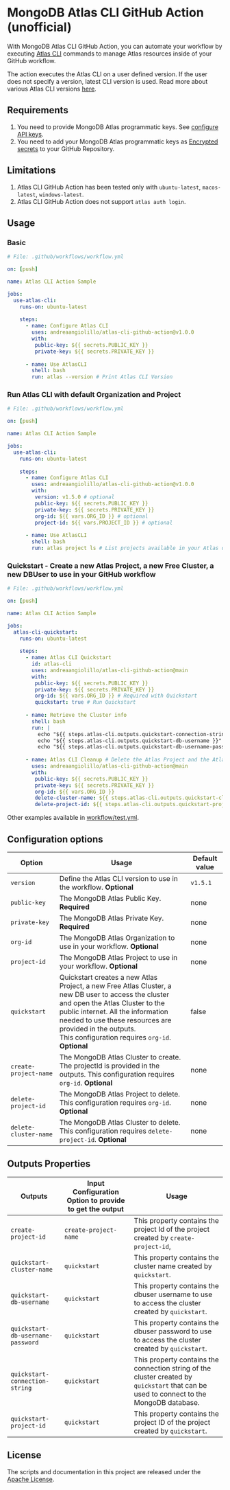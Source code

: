 # MongoDB Atlas CLI GitHub Action (unofficial)

With MongoDB Atlas CLI GitHub Action, you can automate your workflow by executing [Atlas CLI](https://www.mongodb.com/docs/atlas/cli/stable/) commands to manage Atlas resources inside of your GitHub workflow.

The action executes the Atlas CLI on a user defined version. If the user does not specify a version, latest CLI version is used. Read more about various Atlas CLI versions [here](https://www.mongodb.com/docs/atlas/cli/stable/atlas-cli-changelog/).

## Requirements
1. You need to provide MongoDB Atlas programmatic keys. See [configure API keys](https://www.mongodb.com/docs/atlas/configure-api-access/#std-label-atlas-admin-api-access).
2. You need to add your MongoDB Atlas programmatic keys as [Encrypted secrets](https://docs.github.com/en/actions/security-guides/encrypted-secrets) to your GitHub Repository.

## Limitations
1. Atlas CLI GitHub Action has been tested only with `ubuntu-latest`, `macos-latest`, `windows-latest`.
2. Atlas CLI GitHub Action does not support `atlas auth login`.


## Usage

### Basic
```yaml
# File: .github/workflows/workflow.yml

on: [push]

name: Atlas CLI Action Sample

jobs:
  use-atlas-cli:
    runs-on: ubuntu-latest
    
    steps:
      - name: Configure Atlas CLI
        uses: andreaangiolillo/atlas-cli-github-action@v1.0.0
        with:
         public-key: ${{ secrets.PUBLIC_KEY }}
         private-key: ${{ secrets.PRIVATE_KEY }}
         
      - name: Use AtlasCLI
        shell: bash
        run: atlas --version # Print Atlas CLI Version

```
### Run Atlas CLI with default Organization and Project
```yaml
# File: .github/workflows/workflow.yml

on: [push]

name: Atlas CLI Action Sample

jobs:
  use-atlas-cli:
    runs-on: ubuntu-latest
    
    steps:
      - name: Configure Atlas CLI
        uses: andreaangiolillo/atlas-cli-github-action@v1.0.0
        with:
         version: v1.5.0 # optional
         public-key: ${{ secrets.PUBLIC_KEY }}
         private-key: ${{ secrets.PRIVATE_KEY }}
         org-id: ${{ vars.ORG_ID }} # optional
         project-id: ${{ vars.PROJECT_ID }} # optional
         
      - name: Use AtlasCLI
        shell: bash
        run: atlas project ls # List projects available in your Atlas organization

```

### Quickstart - Create a new Atlas Project, a new Free Cluster, a new DBUser to use in your GitHub workflow

```yaml
# File: .github/workflows/workflow.yml

on: [push]

name: Atlas CLI Action Sample

jobs:
  atlas-cli-quickstart:
    runs-on: ubuntu-latest
    
    steps:
      - name: Atlas CLI Quickstart
        id: atlas-cli
        uses: andreaangiolillo/atlas-cli-github-action@main
        with:
         public-key: ${{ secrets.PUBLIC_KEY }}
         private-key: ${{ secrets.PRIVATE_KEY }}
         org-id: ${{ vars.ORG_ID }} # Required with Quickstart
         quickstart: true # Run Quickstart
      
      - name: Retrieve the Cluster info
        shell: bash
        run: |
          echo "${{ steps.atlas-cli.outputs.quickstart-connection-string }}" # Retrieve the connection string of the Atlas Cluster
          echo "${{ steps.atlas-cli.outputs.quickstart-db-username }}" # Retrieve the DBuser to access the Atlas Cluster
          echo "${{ steps.atlas-cli.outputs.quickstart-db-username-password }}" # Retrieve the DBuser password to access the Atlas Cluster
      
      - name: Atlas CLI Cleanup # Delete the Atlas Project and the Atlas Cluster created by Quickstart
        uses: andreaangiolillo/atlas-cli-github-action@main
        with:
         public-key: ${{ secrets.PUBLIC_KEY }}
         private-key: ${{ secrets.PRIVATE_KEY }}
         org-id: ${{ vars.ORG_ID }}
         delete-cluster-name: ${{ steps.atlas-cli.outputs.quickstart-cluster-name }} # Cluster Name to delete. Here we are using the output from Quickstart
         delete-project-id: ${{ steps.atlas-cli.outputs.quickstart-project-id }} # Project to delete. Here we are using the output from Quickstart

```



Other examples available in [workflow/test.yml](.github/workflows/test.yml). 
## Configuration options

| Option                | Usage                                                                                                                                                                                                                                                                                                 | Default value |
|-----------------------|-------------------------------------------------------------------------------------------------------------------------------------------------------------------------------------------------------------------------------------------------------------------------------------------------------|---------------|
| `version`             | Define the Atlas CLI version to use in the workflow. **Optional**                                                                                                                                                                                                                                     | `v1.5.1`      |
| `public-key`          | The MongoDB Atlas Public Key. **Required**                                                                                                                                                                                                                                                            | none          |
| `private-key`         | The MongoDB Atlas Private Key. **Required**                                                                                                                                                                                                                                                           | none          |
| `org-id`              | The MongoDB Atlas Organization to use in your workflow. **Optional**                                                                                                                                                                                                                                  | none          |
| `project-id`          | The MongoDB Atlas Project to use in your workflow. **Optional**                                                                                                                                                                                                                                       | none          |
| `quickstart`          | Quickstart creates a new Atlas Project, a new Free Atlas Cluster, a new DB user to access the cluster<br> and open the Atlas Cluster to the public internet. All the information needed to use these resources are provided in the outputs. <br> This configuration requires `org-id`.   **Optional** | false         |
| `create-project-name` | The MongoDB Atlas Cluster to create. The projectId is provided in the outputs. This configuration requires `org-id`. **Optional**                                                                                                                                                                     | none          |
| `delete-project-id`   | The MongoDB Atlas Project to delete. This configuration requires `org-id`. **Optional**                                                                                                                                                                                                               | none          |
| `delete-cluster-name` | The MongoDB Atlas Cluster to delete. This configuration requires `delete-project-id`. **Optional**                                                                                                                                                                                                    | none          |

## Outputs Properties

| Outputs                           | Input Configuration Option to provide to get the output | Usage                                                                                                                                     |
|-----------------------------------|---------------------------------------------------------|-------------------------------------------------------------------------------------------------------------------------------------------|
| `create-project-id`               | `create-project-name`                                   | This property contains the project Id of the project created by `create-project-id`,                                                      |
| `quickstart-cluster-name`         | `quickstart`                                            | This property contains the cluster name created by `quickstart`.                                                                          |
| `quickstart-db-username`          | `quickstart`                                            | This property contains the dbuser username to use to access the cluster created by `quickstart`.                                          |
| `quickstart-db-username-password` | `quickstart`                                            | This property contains the dbuser password to use to access the cluster created by `quickstart`.                                          |
| `quickstart-connection-string`    | `quickstart`                                            | This property contains the connection string of the cluster created by `quickstart`  that can be used to connect to the MongoDB database. |
| `quickstart-project-id`           | `quickstart`                                            | This property contains the project ID of the project created by `quickstart`.                                                             |


## License
The scripts and documentation in this project are released under the [Apache License](LICENSE).
